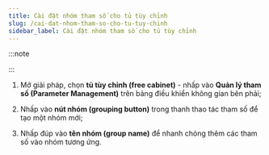 ```yaml
---
title: Cài đặt nhóm tham số cho tủ tùy chỉnh
slug: /cai-dat-nhom-tham-so-cho-tu-tuy-chinh
sidebar_label: Cài đặt nhóm tham số cho tủ tùy chỉnh
---
```


:::note

:::

1. Mở giải pháp, chọn **tủ tùy chỉnh (free cabinet)** - nhấp vào **Quản lý tham số (Parameter Management)** trên bảng điều khiển không gian bên phải;

2. Nhấp vào **nút nhóm (grouping button)** trong thanh thao tác tham số để tạo một nhóm mới;

3. Nhấp đúp vào **tên nhóm (group name)** để nhanh chóng thêm các tham số vào nhóm tương ứng.